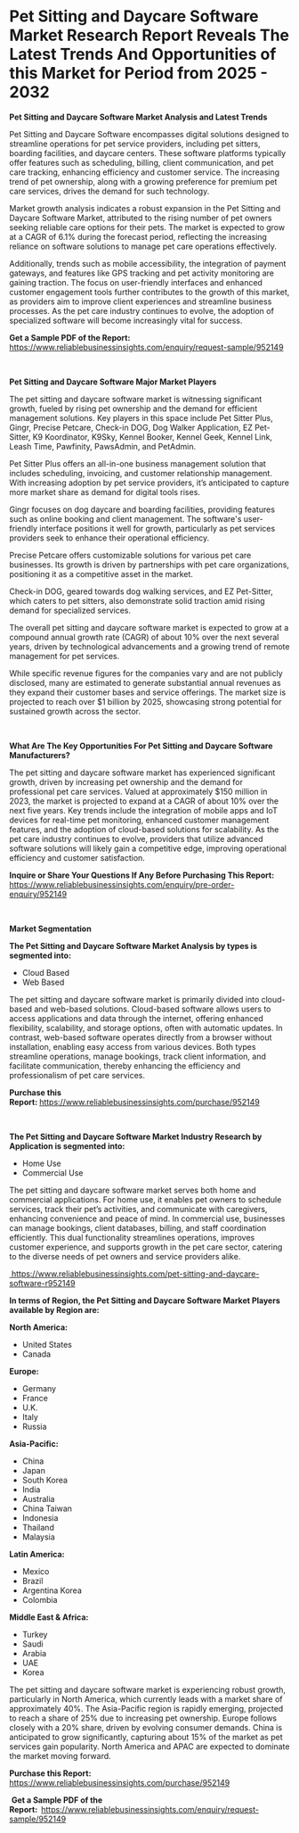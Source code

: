 <p><h1>Pet Sitting and Daycare Software Market Research Report Reveals The Latest Trends And Opportunities of this Market for Period from 2025 - 2032</h1></p><p><strong>Pet Sitting and Daycare Software Market Analysis and Latest Trends</strong></p>
<p><p>Pet Sitting and Daycare Software encompasses digital solutions designed to streamline operations for pet service providers, including pet sitters, boarding facilities, and daycare centers. These software platforms typically offer features such as scheduling, billing, client communication, and pet care tracking, enhancing efficiency and customer service. The increasing trend of pet ownership, along with a growing preference for premium pet care services, drives the demand for such technology.</p><p>Market growth analysis indicates a robust expansion in the Pet Sitting and Daycare Software Market, attributed to the rising number of pet owners seeking reliable care options for their pets. The market is expected to grow at a CAGR of 6.1% during the forecast period, reflecting the increasing reliance on software solutions to manage pet care operations effectively.</p><p>Additionally, trends such as mobile accessibility, the integration of payment gateways, and features like GPS tracking and pet activity monitoring are gaining traction. The focus on user-friendly interfaces and enhanced customer engagement tools further contributes to the growth of this market, as providers aim to improve client experiences and streamline business processes. As the pet care industry continues to evolve, the adoption of specialized software will become increasingly vital for success.</p></p>
<p><strong>Get a Sample PDF of the Report:&nbsp;</strong> <a href="https://www.reliablebusinessinsights.com/enquiry/request-sample/952149?utm_campaign=2285&utm_medium=2&utm_source=Github&utm_content=ia&utm_term=17042025&utm_id=pet-sitting-and-daycare-software">https://www.reliablebusinessinsights.com/enquiry/request-sample/952149</a></p>
<p>&nbsp;</p>
<p><strong>Pet Sitting and Daycare Software Major Market Players</strong></p>
<p><p>The pet sitting and daycare software market is witnessing significant growth, fueled by rising pet ownership and the demand for efficient management solutions. Key players in this space include Pet Sitter Plus, Gingr, Precise Petcare, Check-in DOG, Dog Walker Application, EZ Pet-Sitter, K9 Koordinator, K9Sky, Kennel Booker, Kennel Geek, Kennel Link, Leash Time, Pawfinity, PawsAdmin, and PetAdmin.</p><p>Pet Sitter Plus offers an all-in-one business management solution that includes scheduling, invoicing, and customer relationship management. With increasing adoption by pet service providers, it’s anticipated to capture more market share as demand for digital tools rises.</p><p>Gingr focuses on dog daycare and boarding facilities, providing features such as online booking and client management. The software's user-friendly interface positions it well for growth, particularly as pet services providers seek to enhance their operational efficiency.</p><p>Precise Petcare offers customizable solutions for various pet care businesses. Its growth is driven by partnerships with pet care organizations, positioning it as a competitive asset in the market.</p><p>Check-in DOG, geared towards dog walking services, and EZ Pet-Sitter, which caters to pet sitters, also demonstrate solid traction amid rising demand for specialized services.</p><p>The overall pet sitting and daycare software market is expected to grow at a compound annual growth rate (CAGR) of about 10% over the next several years, driven by technological advancements and a growing trend of remote management for pet services.</p><p>While specific revenue figures for the companies vary and are not publicly disclosed, many are estimated to generate substantial annual revenues as they expand their customer bases and service offerings. The market size is projected to reach over $1 billion by 2025, showcasing strong potential for sustained growth across the sector.</p></p>
<p>&nbsp;</p>
<p><strong>What Are The Key Opportunities For Pet Sitting and Daycare Software Manufacturers?</strong></p>
<p><p>The pet sitting and daycare software market has experienced significant growth, driven by increasing pet ownership and the demand for professional pet care services. Valued at approximately $150 million in 2023, the market is projected to expand at a CAGR of about 10% over the next five years. Key trends include the integration of mobile apps and IoT devices for real-time pet monitoring, enhanced customer management features, and the adoption of cloud-based solutions for scalability. As the pet care industry continues to evolve, providers that utilize advanced software solutions will likely gain a competitive edge, improving operational efficiency and customer satisfaction.</p></p>
<p><strong>Inquire or Share Your Questions If Any Before Purchasing This Report:</strong> <a href="https://www.reliablebusinessinsights.com/enquiry/pre-order-enquiry/952149?utm_campaign=2285&utm_medium=2&utm_source=Github&utm_content=ia&utm_term=17042025&utm_id=pet-sitting-and-daycare-software">https://www.reliablebusinessinsights.com/enquiry/pre-order-enquiry/952149</a></p>
<p>&nbsp;</p>
<p><strong>Market Segmentation</strong></p>
<p><strong>The Pet Sitting and Daycare Software Market Analysis by types is segmented into:</strong></p>
<p><ul><li>Cloud Based</li><li>Web Based</li></ul></p>
<p><p>The pet sitting and daycare software market is primarily divided into cloud-based and web-based solutions. Cloud-based software allows users to access applications and data through the internet, offering enhanced flexibility, scalability, and storage options, often with automatic updates. In contrast, web-based software operates directly from a browser without installation, enabling easy access from various devices. Both types streamline operations, manage bookings, track client information, and facilitate communication, thereby enhancing the efficiency and professionalism of pet care services.</p></p>
<p><strong>Purchase this Report:&nbsp;</strong><a href="https://www.reliablebusinessinsights.com/purchase/952149?utm_campaign=2285&utm_medium=2&utm_source=Github&utm_content=ia&utm_term=17042025&utm_id=pet-sitting-and-daycare-software">https://www.reliablebusinessinsights.com/purchase/952149</a></p>
<p>&nbsp;</p>
<p><strong>The Pet Sitting and Daycare Software Market Industry Research by Application is segmented into:</strong></p>
<p><ul><li>Home Use</li><li>Commercial Use</li></ul></p>
<p><p>The pet sitting and daycare software market serves both home and commercial applications. For home use, it enables pet owners to schedule services, track their pet’s activities, and communicate with caregivers, enhancing convenience and peace of mind. In commercial use, businesses can manage bookings, client databases, billing, and staff coordination efficiently. This dual functionality streamlines operations, improves customer experience, and supports growth in the pet care sector, catering to the diverse needs of pet owners and service providers alike.</p></p>
<p><a href="https://www.reliablebusinessinsights.com/pet-sitting-and-daycare-software-r952149?utm_campaign=2285&utm_medium=2&utm_source=Github&utm_content=ia&utm_term=17042025&utm_id=pet-sitting-and-daycare-software">&nbsp;https://www.reliablebusinessinsights.com/pet-sitting-and-daycare-software-r952149</a></p>
<p><strong>In terms of Region, the Pet Sitting and Daycare Software Market Players available by Region are:</strong></p>
<p>
    <p> <strong> North America: </strong>
        <ul>
            <li>United States</li>
            <li>Canada</li>
        </ul>
        </p> 
    <p> <strong> Europe: </strong>
        <ul>
            <li>Germany</li>
            <li>France</li>
            <li>U.K.</li>
            <li>Italy</li>
            <li>Russia</li>
        </ul>
        </p> 
    <p> <strong> Asia-Pacific: </strong>
        <ul>
            <li>China</li>
            <li>Japan</li>
            <li>South Korea</li>
            <li>India</li>
            <li>Australia</li>
            <li>China Taiwan</li>
            <li>Indonesia</li>
            <li>Thailand</li>
            <li>Malaysia</li>
        </ul>
        </p> 
    <p> <strong> Latin America: </strong>
        <ul>
            <li>Mexico</li>
            <li>Brazil</li>
            <li>Argentina Korea</li>
            <li>Colombia</li>
        </ul>
        </p> 
    <p> <strong> Middle East & Africa: </strong>
        <ul>
            <li>Turkey</li>
            <li>Saudi</li>
            <li>Arabia</li>
            <li>UAE</li>
            <li>Korea</li>
        </ul>
    </p>
    </p>
<p><p>The pet sitting and daycare software market is experiencing robust growth, particularly in North America, which currently leads with a market share of approximately 40%. The Asia-Pacific region is rapidly emerging, projected to reach a share of 25% due to increasing pet ownership. Europe follows closely with a 20% share, driven by evolving consumer demands. China is anticipated to grow significantly, capturing about 15% of the market as pet services gain popularity. North America and APAC are expected to dominate the market moving forward.</p></p>
<p><strong>Purchase this Report: </strong><a href="https://www.reliablebusinessinsights.com/purchase/952149?utm_campaign=2285&utm_medium=2&utm_source=Github&utm_content=ia&utm_term=17042025&utm_id=pet-sitting-and-daycare-software">https://www.reliablebusinessinsights.com/purchase/952149</a></p>
<p>&nbsp;<strong>Get a Sample PDF of the Report:&nbsp;&nbsp;</strong><a href="https://www.reliablebusinessinsights.com/enquiry/request-sample/952149?utm_campaign=2285&utm_medium=2&utm_source=Github&utm_content=ia&utm_term=17042025&utm_id=pet-sitting-and-daycare-software">https://www.reliablebusinessinsights.com/enquiry/request-sample/952149</a></p>
<p><strong></strong></p>
<p><p></p><p></p><p></p></p>